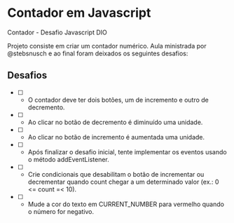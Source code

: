 # Contador em Javascript

Contador - Desafio Javascript DIO

Projeto consiste em criar um contador numérico. Aula ministrada por @stebsnusch e ao final foram deixados os seguintes desafios:

## Desafios

- [ ] - O contador deve ter dois botões, um de incremento e outro de decremento.
- [ ] - Ao clicar no botão de decremento é diminuído uma unidade.
- [ ] - Ao clicar no botão de incremento é aumentada uma unidade.
- [ ] - Após finalizar o desafio inicial, tente implementar os eventos usando o método addEventListener.
- [ ] - Crie condicionais que desabilitam o botão de incrementar ou decrementar quando count chegar a um determinado valor (ex.: 0 <= count =< 10).
- [ ] - Mude a cor do texto em CURRENT_NUMBER para vermelho quando o número for negativo.
